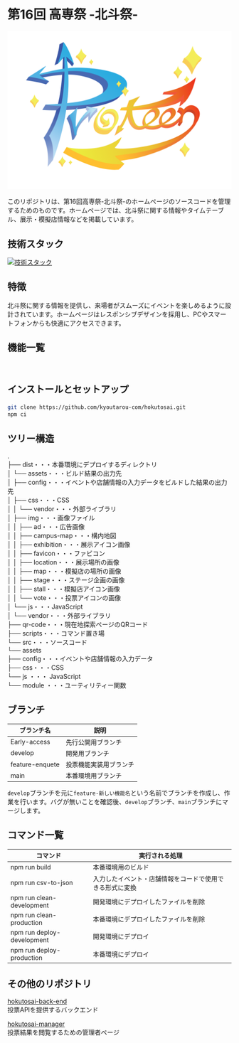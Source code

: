 # 第16回 高専祭 -北斗祭-

![ロゴ](./dist/assets/img/hokutosai-logo.png)

このリポジトリは、第16回高専祭-北斗祭-のホームページのソースコードを管理するためのものです。ホームページでは、北斗祭に関する情報やタイムテーブル、展示・模擬店情報などを掲載しています。

## 技術スタック

[![技術スタック](https://skillicons.dev/icons?i=html,css,js,npm,webpack,python)](https://skillicons.dev)

## 特徴

北斗祭に関する情報を提供し、来場者がスムーズにイベントを楽しめるように設計されています。ホームページはレスポンシブデザインを採用し、PCやスマートフォンからも快適にアクセスできます。

## 機能一覧

<div align="center">
    <img src="./dist/assets/img/screen.png" alt="">
</div>

## インストールとセットアップ

```bash
git clone https://github.com/kyoutarou-com/hokutosai.git
npm ci
```

## ツリー構造

.</br>
├── dist・・・本番環境にデプロイするディレクトリ</br>
│   └── assets・・・ビルド結果の出力先</br>
│       ├── config・・・イベントや店舗情報の入力データをビルドした結果の出力先</br>
│       ├── css・・・CSS</br>
│       │   └── vendor・・・外部ライブラリ</br>
│       ├── img・・・画像ファイル</br>
│       │   ├── ad・・・広告画像</br>
│       │   ├── campus-map・・・構内地図</br>
│       │   ├── exhibition・・・展示アイコン画像</br>
│       │   ├── favicon・・・ファビコン</br>
│       │   ├── location・・・展示場所の画像</br>
│       │   ├── map・・・模擬店の場所の画像</br>
│       │   ├── stage・・・ステージ企画の画像</br>
│       │   ├── stall・・・模擬店アイコン画像</br>
│       │   └── vote・・・投票アイコンの画像</br>
│       └── js・・・JavaScript</br>
│           └── vendor・・・外部ライブラリ</br>
├── qr-code・・・現在地探索ページのQRコード</br>
├── scripts・・・コマンド置き場</br>
└── src・・・ソースコード</br>
    └── assets</br>
        ├── config・・・イベントや店舗情報の入力データ</br>
        ├── css・・・CSS</br>
        └── js ・・・ JavaScript</br>
            └── module ・・・ユーティリティー関数</br>

## ブランチ

| ブランチ名      | 説明                   |
| --------------- | ---------------------- |
| Early-access    | 先行公開用ブランチ     |
| develop         | 開発用ブランチ         |
| feature-enquete | 投票機能実装用ブランチ |
| main            | 本番環境用ブランチ     |

`develop`ブランチを元に`feature-新しい機能名`という名前でブランチを作成し、作業を行います。バグが無いことを確認後、`develop`ブランチ、`main`ブランチにマージします。

## コマンド一覧

| コマンド                   | 実行される処理                                           |
| -------------------------- | -------------------------------------------------------- |
| npm run build              | 本番環境用のビルド                                       |
| npm run csv-to-json        | 入力したイベント・店舗情報をコードで使用できる形式に変換 |
| npm run clean-development  | 開発環境にデプロイしたファイルを削除                     |
| npm run clean-production   | 本番環境にデプロイしたファイルを削除                     |
| npm run deploy-development | 開発環境にデプロイ                                       |
| npm run deploy-production  | 本番環境にデプロイ                                       |

## その他のリポジトリ

[hokutosai-back-end](https://github.com/mako0523/hokutosai-back-end.git)</br>
投票APIを提供するバックエンド

[hokutosai-manager]( https://github.com/mako0523/hokutosai-manager.git)</br>
投票結果を閲覧するための管理者ページ

